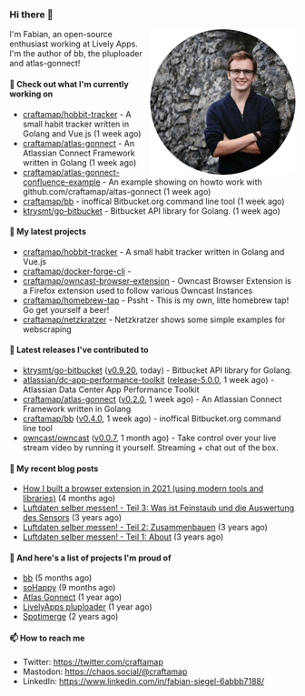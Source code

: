 ### Hi there 👋

<img src="https://raw.githubusercontent.com/craftamap/craftamap/master/assets/profile_picture.png" align="right" width="256"/>

I'm Fabian, an open-source enthusiast working at Lively Apps. I'm the author of bb, the pluploader and atlas-gonnect!

#### 👷 Check out what I'm currently working on

- [craftamap/hobbit-tracker](https://github.com/craftamap/hobbit-tracker) - A small habit tracker written in Golang and Vue.js (1 week ago)
- [craftamap/atlas-gonnect](https://github.com/craftamap/atlas-gonnect) - An Atlassian Connect Framework written in Golang (1 week ago)
- [craftamap/atlas-gonnect-confluence-example](https://github.com/craftamap/atlas-gonnect-confluence-example) - An example showing on howto work with github.com/craftamap/altas-gonnect (1 week ago)
- [craftamap/bb](https://github.com/craftamap/bb) - inoffical Bitbucket.org command line tool (1 week ago)
- [ktrysmt/go-bitbucket](https://github.com/ktrysmt/go-bitbucket) - Bitbucket API library for Golang. (1 week ago)

#### 🌱 My latest projects

- [craftamap/hobbit-tracker](https://github.com/craftamap/hobbit-tracker) - A small habit tracker written in Golang and Vue.js
- [craftamap/docker-forge-cli](https://github.com/craftamap/docker-forge-cli) - 
- [craftamap/owncast-browser-extension](https://github.com/craftamap/owncast-browser-extension) - Owncast Browser Extension is a Firefox extension used to follow various Owncast Instances
- [craftamap/homebrew-tap](https://github.com/craftamap/homebrew-tap) - Pssht - This is my own, litte homebrew tap! Go get yourself a beer!
- [craftamap/netzkratzer](https://github.com/craftamap/netzkratzer) - Netzkratzer shows some simple examples for webscraping

#### 🔭 Latest releases I've contributed to

- [ktrysmt/go-bitbucket](https://github.com/ktrysmt/go-bitbucket) ([v0.9.20](https://github.com/ktrysmt/go-bitbucket/releases/tag/v0.9.20), today) - Bitbucket API library for Golang.
- [atlassian/dc-app-performance-toolkit](https://github.com/atlassian/dc-app-performance-toolkit) ([release-5.0.0](https://github.com/atlassian/dc-app-performance-toolkit/releases/tag/release-5.0.0), 1 week ago) - Atlassian Data Center App Performance Toolkit
- [craftamap/atlas-gonnect](https://github.com/craftamap/atlas-gonnect) ([v0.2.0](https://github.com/craftamap/atlas-gonnect/releases/tag/v0.2.0), 1 week ago) - An Atlassian Connect Framework written in Golang
- [craftamap/bb](https://github.com/craftamap/bb) ([v0.4.0](https://github.com/craftamap/bb/releases/tag/v0.4.0), 1 week ago) - inoffical Bitbucket.org command line tool
- [owncast/owncast](https://github.com/owncast/owncast) ([v0.0.7](https://github.com/owncast/owncast/releases/tag/v0.0.7), 1 month ago) - Take control over your live stream video by running it yourself.  Streaming &#43; chat out of the box.

#### 📜 My recent blog posts


- [How I built a browser extension in 2021 (using modern tools and libraries)](https://siegelfabian.de/posts/2021/02/how-i-built-a-browser-extension-in-2021/) (4 months ago)
- [Luftdaten selber messen! - Teil 3: Was ist Feinstaub und die Auswertung des Sensors](https://siegelfabian.de/posts/2018/02/luftdaten3/) (3 years ago)
- [Luftdaten selber messen! - Teil 2: Zusammenbauen](https://siegelfabian.de/posts/2018/02/luftdaten2/) (3 years ago)
- [Luftdaten selber messen! - Teil 1: About](https://siegelfabian.de/posts/2018/02/luftdaten1/) (3 years ago)

#### 🦚 And here's a list of projects I'm proud of


- [bb](https://siegelfabian.de/projects/2021/bb/) (5 months ago)
- [soHappy](https://siegelfabian.de/projects/2020/sohappy/) (9 months ago)
- [Atlas Gonnect](https://siegelfabian.de/projects/2020/atlas-gonnect/) (1 year ago)
- [LivelyApps pluploader](https://siegelfabian.de/projects/2020/pluploader/) (1 year ago)
- [Spotimerge](https://siegelfabian.de/projects/2019/spotimerge/) (2 years ago)

#### 📫 How to reach me

- Twitter: https://twitter.com/craftamap
- Mastodon: https://chaos.social/@craftamap
- LinkedIn: https://www.linkedin.com/in/fabian-siegel-6abbb7188/
